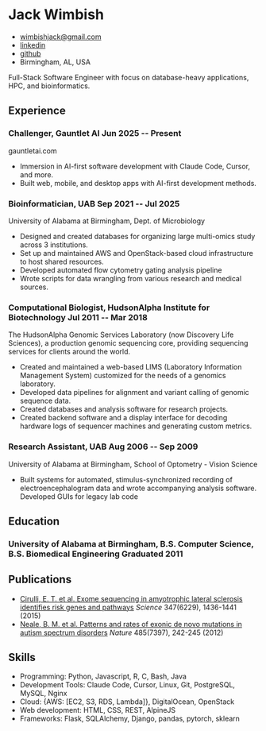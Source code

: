 <!-- The (first) h1 will be used as the <title> of the HTML page -->
# Jack Wimbish

<!-- The unordered list immediately after the h1 will be formatted on a single
line. It is intended to be used for contact details -->
- <wimbishjack@gmail.com>
- [linkedin](https://www.linkedin.com/in/jack-wimbish/)
- [github](https://github.com/jackwimbish)
- Birmingham, AL, USA

<!-- The paragraph after the h1 and ul and before the first h2 is optional. It
is intended to be used for a short summary. -->
Full-Stack Software Engineer with focus on database-heavy applications, HPC, and bioinformatics.

## Experience

<!-- You have to wrap the "left" and "right" half of these headings in spans by
hand -->
### <span>Challenger, Gauntlet AI</span> <span>Jun 2025 -- Present</span>

gauntletai.com

 - Immersion in AI-first software development with Claude Code, Cursor, and more.
 - Built web, mobile, and desktop apps with AI-first development methods.

### <span>Bioinformatician, UAB</span> <span>Sep 2021 -- Jul 2025</span>

University of Alabama at Birmingham, Dept. of Microbiology

 - Designed and created databases for organizing large multi-omics study across 3 institutions.
 - Set up and maintained AWS and OpenStack-based cloud infrastructure to host shared resources.
 - Developed automated flow cytometry gating analysis pipeline
 - Wrote scripts for data wrangling from various research and medical sources.

### <span>Computational Biologist, HudsonAlpha Institute for Biotechnology</span> <span>Jul 2011 -- Mar 2018</span>

The HudsonAlpha Genomic Services Laboratory (now Discovery Life Sciences),
a production genomic sequencing core, providing sequencing services for
clients around the world.

 - Created and maintained a web-based LIMS (Laboratory Information Management System) customized for the needs of a genomics laboratory.
 - Developed data pipelines for alignment and variant calling of genomic sequence data.
 - Created databases and analysis software for research projects.
 - Created backend software and a display interface for decoding hardware logs of sequencer machines and generating custom metrics.

### <span>Research Assistant, UAB</span> <span>Aug 2006 -- Sep 2009</span>

University of Alabama at Birmingham, School of Optometry - Vision Science

 - Built systems for automated, stimulus-synchronized recording of electroencephalogram data and wrote accompanying analysis software. Developed GUIs for legacy lab code

## Education

### <span>University of Alabama at Birmingham, B.S. Computer Science, B.S. Biomedical Engineering</span> <span>Graduated 2011</span>


## Publications

 - [Cirulli, E. T. et al. Exome sequencing in amyotrophic lateral sclerosis identifies risk genes and pathways](https://science.sciencemag.org/content/347/6229/1436/tab-article-info) *Science* 347(6229), 1436-1441 (2015)
 - [Neale, B. M. et al. Patterns and rates of exonic de novo mutations in autism spectrum disorders](https://www.nature.com/articles/nature11011) *Nature* 485(7397), 242-245 (2012)

## Skills

 - Programming: Python, Javascript, R, C, Bash, Java
 - Development Tools: Claude Code, Cursor, Linux, Git, PostgreSQL, MySQL, Nginx
 - Cloud: {AWS: [EC2, S3, RDS, Lambda]}, DigitalOcean, OpenStack
 - Web development: HTML, CSS, REST, AlpineJS
 - Frameworks: Flask, SQLAlchemy, Django, pandas, pytorch, sklearn
